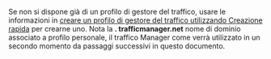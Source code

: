 Se non si dispone già di un profilo di gestore del traffico, usare le informazioni in [creare un profilo di gestore del traffico utilizzando Creazione rapida](../articles/traffic-manager/traffic-manager-manage-profiles.md) per crearne uno. Nota la **. trafficmanager.net** nome di dominio associato a profilo personale, il traffico Manager come verrà utilizzato in un secondo momento da passaggi successivi in questo documento.
